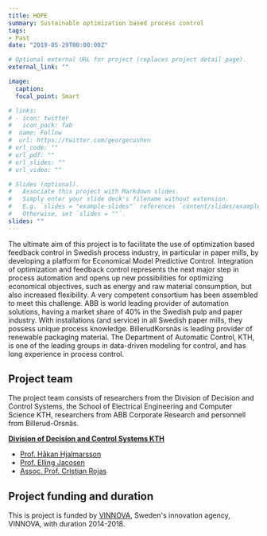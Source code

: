 ```yaml
---
title: HOPE
summary: Sustainable optimization based process control
tags:
- Past
date: "2019-05-29T00:00:00Z"

# Optional external URL for project (replaces project detail page).
external_link: ""

image:
  caption: 
  focal_point: Smart

# links:
# - icon: twitter
#   icon_pack: fab
#  name: Follow
#  url: https://twitter.com/georgecushen
# url_code: ""
# url_pdf: ""
# url_slides: ""
# url_video: ""

# Slides (optional).
#   Associate this project with Markdown slides.
#   Simply enter your slide deck's filename without extension.
#   E.g. `slides = "example-slides"` references `content/slides/example-slides.md`.
#   Otherwise, set `slides = ""`.
slides: ""
---
```

The ultimate aim of this project is to facilitate the use of optimization based feedback control in Swedish process industry, in particular in paper mills, by developing a platform for Economical Model Predictive Control. Integration of optimization and feedback control represents the next major step in process automation and opens up new possibilities for optimizing economical objectives, such as energy and raw material consumption, but also increased flexibility. A very competent consortium has been assembled to meet this challenge. ABB is world leading provider of automation solutions, having a market share of 40% in the Swedish pulp and paper industry. With installations (and service) in all Swedish paper mills, they possess unique process knowledge. BillerudKorsnäs is leading provider of renewable packaging material. The Department of Automatic Control, KTH, is one of the leading groups in data-driven modeling for control, and has long experience in process control.

## Project team

The project team consists of researchers from the Division of Decision and Control Systems, the School of Electrical Engineering and Computer Science KTH, researchers from ABB Corporate Research and personnell from Billerud-Orsnäs. 

**[Division of Decision and Control Systems KTH](https://www.kth.se/dcs/division-of-decision-and-control-systems-1.788078)**

* [Prof. Håkan Hjalmarsson](https://www.kth.se/profile/hjalmars) 
* [Prof. Elling Jacosen](https://www.kth.se/profile/jacobsen)
* [Assoc. Prof. Cristian Rojas](https://www.kth.se/profile/crro)



## Project funding and duration

This is project is funded by [VINNOVA](https://www.vinnova.se/en), Sweden's innovation agency, VINNOVA, with duration 2014-2018.


